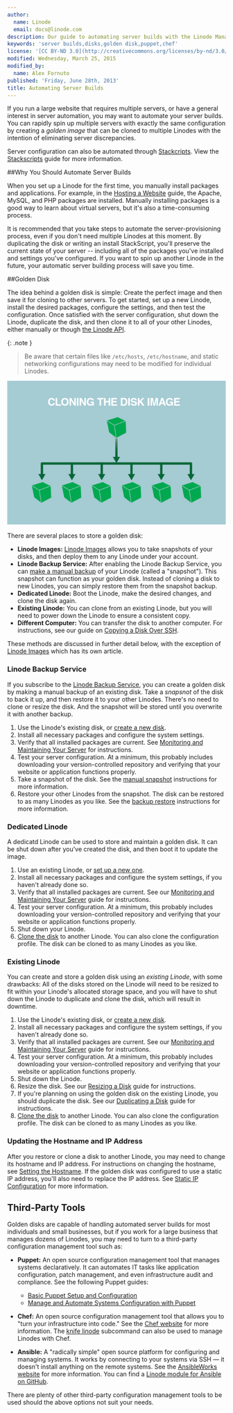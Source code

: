 ```yaml
---
author:
  name: Linode
  email: docs@linode.com
description: Our guide to automating server builds with the Linode Manager
keywords: 'server builds,disks,golden disk,puppet,chef'
license: '[CC BY-ND 3.0](http://creativecommons.org/licenses/by-nd/3.0/us/)'
modified: Wednesday, March 25, 2015
modified_by:
  name: Alex Fornuto
published: 'Friday, June 28th, 2013'
title: Automating Server Builds
---
```


If you run a large website that requires multiple servers, or have a general interest in server automation, you may want to automate your server builds. You can rapidly spin up multiple servers with exactly the same configuration by creating a *golden image* that can be cloned to multiple Linodes with the intention of eliminating server discrepancies.

Server configuration can also be automated through [Stackcripts](https://www.linode.com/stackscripts). View the [Stackscripts](/docs/platform/stackscripts/) guide for more information.

##Why You Should Automate Server Builds

When you set up a Linode for the first time, you manually install packages and applications. For example, in the [Hosting a Website](/docs/hosting-website) guide, the Apache, MySQL, and PHP packages are installed. Manually installing packages is a good way to learn about virtual servers, but it's also a time-consuming process.

It is recommended that you take steps to automate the server-provisioning process, even if you don't need multiple Linodes at this moment. By duplicating the disk or writing an install StackScript, you'll preserve the current state of your server -- including all of the packages you've installed and settings you've configured. If you want to spin up another Linode in the future, your automatic server building process will save you time.

##Golden Disk

The idea behind a golden disk is simple: Create the perfect image and then save it for cloning to other servers. To get started, set up a new Linode, install the desired packages, configure the settings, and then test the configuration. Once satisfied with the server configuration, shut down the Linode, duplicate the disk, and then clone it to all of your other Linodes, either manually or though [the Linode API](http://www.linode.com/api/linode/linode.clone).

{: .note }
> Be aware that certain files like `/etc/hosts`, `/etc/hostname`, and static networking configurations may need to be modified for individual Linodes.

[![Cloning your Linode disk.](/docs/assets/1303-image_cloning_2.jpg)](/docs/assets/1303-image_cloning_2.jpg)

There are several places to store a golden disk:

-   **Linode Images:** [Linode Images](/docs/server-management/linode-platform/linode-images) allows you to take snapshots of your disks, and then deploy them to any Linode under your account. 
-   **Linode Backup Service:** After enabling the Linode Backup Service, you can [make a manual backup](/docs/backup-service#sph_id2) of your Linode (called a "snapshot"). This snapshot can function as your golden disk. Instead of cloning a disk to new Linodes, you can simply restore them from the snapshot backup.
-   **Dedicated Linode:** Boot the Linode, make the desired changes, and clone the disk again.
-   **Existing Linode:** You can clone from an existing Linode, but you will need to power down the Linode to ensure a consistent copy.
-   **Different Computer:** You can transfer the disk to another computer. For instructions, see our guide on [Copying a Disk Over SSH](/docs/migration/ssh-copy).

These methods are discussed in further detail below, with the exception of [Linode Images](/docs/server-management/linode-platform/linode-images) which has its own article.



### Linode Backup Service

If you subscribe to the [Linode Backup Service](http://www.linode.com/backups/), you can create a golden disk by making a manual backup of an existing disk. Take a *snapsnot* of the disk to back it up, and then restore it to your other Linodes. There's no need to clone or resize the disk. And the snapshot will be stored until you overwrite it with another backup.

1.  Use the Linode's existing disk, or [create a new disk](/docs/disk-images-config-profiles#sph_creating-a-disk-image-with-a-linux-distribution-installed).
2.  Install all necessary packages and configure the system settings.
3.  Verify that all installed packages are current. See [Monitoring and Maintaining Your Server](/docs/monitoring-and-maintaining#sph_updating-software) for instructions.
4.  Test your server configuration. At a minimum, this probably includes downloading your version-controlled repository and verifying that your website or application functions properly.
5.  Take a snapshot of the disk. See the [manual snapshot](/docs/backup-service#sph_id2) instructions for more information.
6.  Restore your other Linodes from the snapshot. The disk can be restored to as many Linodes as you like. See the [backup restore](/docs/backup-service#sph_restoring-from-a-backup) instructions for more information.



### Dedicated Linode

A dedicatd Linode can be used to store and maintain a golden disk. It can be shut down after you've created the disk, and then boot it to update the image.

1.  Use an existing Linode, or [set up a new one](/docs/getting-started#sph_signing-up).
2.  Install all necessary packages and configure the system settings, if you haven't already done so.
3.  Verify that all installed packages are current. See our [Monitoring and Maintaining Your Server](/docs/monitoring-and-maintaining#sph_updating-software) guide for instructions.
4.  Test your server configuration. At a minimum, this probably includes downloading your version-controlled repository and verifying that your website or application functions properly.
5.  Shut down your Linode.
6.  [Clone the disk](/docs/disk-images-config-profiles#sph_id10) to another Linode. You can also clone the configuration profile. The disk can be cloned to as many Linodes as you like.


### Existing Linode

You can create and store a golden disk using an *existing Linode*, with some drawbacks: All of the disks stored on the Linode will need to be resized to fit within your Linode's allocated storage space, and you will have to shut down the Linode to duplicate and clone the disk, which will result in downtime.

1.  Use the Linode's existing disk, or [create a new disk](/docs/disk-images-config-profiles#sph_creating-a-disk-image-with-a-linux-distribution-installed).
2.  Install all necessary packages and configure the system settings, if you haven't already done so.
3.  Verify that all installed packages are current. See our [Monitoring and Maintaining Your Server](/docs/monitoring-and-maintaining#sph_updating-software) guide for instructions.
4.  Test your server configuration. At a minimum, this probably includes downloading your version-controlled repository and verifying that your website or application functions properly.
5.  Shut down the Linode.
6.  Resize the disk. See our [Resizing a Disk](/docs/disk-images-config-profiles#sph_resizing-a-disk-image) guide for instructions.
7.  If you're planning on using the golden disk on the existing Linode, you should duplicate the disk. See our [Duplicating a Disk](/docs/disk-images-config-profiles#sph_duplicating-a-disk-image) guide for instructions.
8.  [Clone the disk](/docs/disk-images-config-profiles#sph_id10) to another Linode. You can also clone the configuration profile. The disk can be cloned to as many Linodes as you like.


### Updating the Hostname and IP Address

After you restore or clone a disk to another Linode, you may need to change its hostname and IP address. For instructions on changing the hostname, see [Setting the Hostname](/docs/getting-started#sph_setting-the-hostname). If the golden disk was configured to use a static IP address, you'll also need to replace the IP address. See [Static IP Configuration](/docs/networking/configuring-static-ip-interfaces#sph_static-ip-configuration) for more information.

## Third-Party Tools

Golden disks are capable of handling automated server builds for most individuals and small businesses, but if you work for a large business that manages dozens of Linodes, you may need to turn to a third-party configuration management tool such as:

-   **Puppet:** An open source configuration management tool that manages systems declaratively. It can automates IT tasks like application configuration, patch management, and even infrastructure audit and compliance. See the following Puppet guides:

    - [Basic Puppet Setup and Configuration](/docs/websites/puppet/basic-puppet-setup-and-configuration/)
    - [Manage and Automate Systems Configuration with Puppet](/docs/websites/puppet/manage-and-automate-systems-configuration-with-puppet/)

-   **Chef:** An open source configuration management tool that allows you to "turn your infrastructure into code." See the [Chef website](https://www.chef.io/) for more information. The [knife linode](http://docs.opscode.com/plugin_knife_linode.html) subcommand can also be used to manage Linodes with Chef.

-   **Ansible:** A "radically simple" open source platform for configuring and managing systems. It works by connecting to your systems via SSH — it doesn't install anything on the remote systems. See the [AnsibleWorks website](http://www.ansibleworks.com/) for more information. You can find a [Linode module for Ansible on GitHub](https://github.com/lextoumbourou/ansible-linode).

There are plenty of other third-party configuration management tools to be used should the above options not suit your needs.


